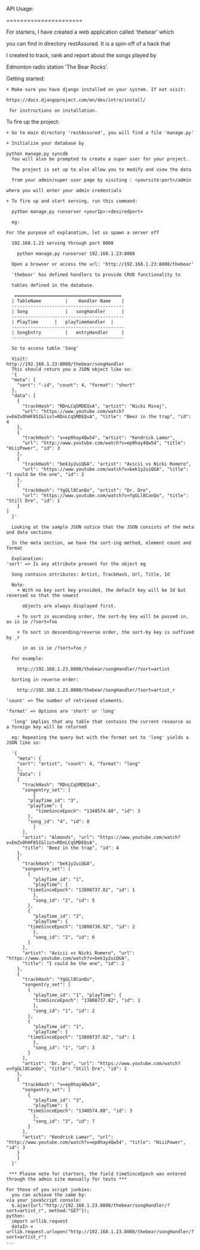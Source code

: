 
API Usage:

======================

  For starters, I have created a web application called 'thebear' which

  you can find in directory restAssured. It is a spin-off of a hack that
  
  I created to track, rank and report about the songs played by 
  
  Edmonton radio station 'The Bear Rocks'.

  Getting started:

    + Make sure you have django installed on your system. If not visit:

	https://docs.djangoproject.com/en/dev/intro/install/	      
    
     for instructions on installation. 

        
      

  To fire up the project:

    + Go to main directory 'restAssured', you will find a file 'manage.py'
    
    + Initialize your database by

	python manage.py syncdb
      You will also be prompted to create a super user for your project.
      
      The project is set up to also allow you to modify and view the data

      from your admin/super user page by visiting : <yoursite:port>/admin

	where you will enter your admin credentials

    + To fire up and start serving, run this command:
      
      python manage.py runserver <yourIp>:<desiredport>

      eg:

	For the purpose of explanation, let us spawn a server off

	  192.168.1.23 serving through port 8008

	    python manage.py runserver 192.168.1.23:8008

      Open a browser or access the url: 'http://192.168.1.23:8008/thebear'

      'thebear' has defined handlers to provide CRUD functionality to 
    
      tables defined in the database.

       ========================================
      | TableName         |    Handler Name    |
      ------------------------------------------
      | Song              |   songHandler      |
      ------------------------------------------
      | PlayTime	  |   playTimeHandler  |
      ------------------------------------------
      | SongEntry         |   entryHandler     |
      ------------------------------------------

      So to access table 'Song'

      Visit:
	http://192.168.1.23:8008/thebear/songHandler
      This should return you a JSON object like so:
      '{
	  "meta": {
	    "sort": "-id", "count": 4, "format": "short"
	  }, 
	  "data": [
	    {
	      "trackHash": "RDnLCqSMDEQsA", "artist": "Nicki Minaj", 
	      "url": "https://www.youtube.com/watch?v=EmZvOhHF85I&list=RDnLCqSMDEQsA", "title": "Beez in the trap", "id": 4
	    }, 
	    {
	      "trackHash": "v=ep0hay4Qw54", "artist": "Kendrick Lamar", 
	      "url": "http://www.youtube.com/watch?v=ep0hay4Qw54", "title": "HiiiPower", "id": 3
	    }, 
	    {
	      "trackHash": "bek1y2uiQGA", "artist": "Avicii vs Nicki Romero", 
	      "url": "https://www.youtube.com/watch?v=bek1y2uiQGA", "title": "I could be the one", "id": 2
	    }, 
	    {
	      "trackHash": "YgGLl8CanQo", "artist": "Dr. Dre", 
	      "url": "https://www.youtube.com/watch?v=YgGLl8CanQo", "title": "Still Dre", "id": 1
	    }
	]
      }'

      Looking at the sample JSON notice that the JSON consists of the meta and data sections

      In the meta section, we have the sort-ing method, element count and format

      Explanation:
	'sort' => Is any attribute present for the object eg

	  Song contains attributes: Artist, TrackHash, Url, Title, Id

	  Note:
	    + With no key sort key provided, the default key will be Id but reversed so that the newest

	      objects are always displayed first.

	    + To sort in ascending order, the sort-by key will be passed in, as is ie /?sort=foo

	    + To sort in descending/reverse order, the sort-by key is suffixed by _r

	      in as is ie /?sort=foo_r

	  For example:

	    http://192.168.1.23.8008/thebear/songHandler/?sort=artist

	  Sorting in reverse order:

	    http://192.168.1.23.8008/thebear/songHandler/?sort=artist_r

	'count' => The number of retrieved elements.

	'format' => Options are 'short' or 'long'

	  'long' implies that any table that contains the current resource as a foreign key will be returned

	  eg: Repeating the query but with the format set to 'long' yields a JSON like so:

	  '{
	    "meta": {
		"sort": "artist", "count": 4, "format": "long"
	    }, 
	    "data": [
		{
		  "trackHash": "RDnLCqSMDEQsA", 
		  "songentry_set": [
		      {
			"playTime_id": "3", 
			"playTime": {
			   "timeSinceEpoch": "1348574.88", "id": 3
			}, 
			"song_id": "4", "id": 8
		      }
		  ], 
		  "artist": "Almonds", "url": "https://www.youtube.com/watch?v=EmZvOhHF85I&list=RDnLCqSMDEQsA", 
		  "title": "Beez in the trap", "id": 4
		}, 
		{
		  "trackHash": "bek1y2uiQGA", 
		  "songentry_set": [
		    {
		      "playTime_id": "1", 
		      "playTime": {
			"timeSinceEpoch": "13808737.82", "id": 1
		      }, 
		      "song_id": "2", "id": 5
		    }, 
		    {
		      "playTime_id": "2",
		      "playTime": {
			"timeSinceEpoch": "13808738.92", "id": 2
		      }, 
		      "song_id": "2", "id": 6
		    }
		  ], 
		  "artist": "Avicii vs Nicki Romero", "url": "https://www.youtube.com/watch?v=bek1y2uiQGA", 
		  "title": "I could be the one", "id": 2
		}, 
		{
		  "trackHash": "YgGLl8CanQo", 
		  "songentry_set": [
		    {
		      "playTime_id": "1", "playTime": {
			  "timeSinceEpoch": "13808737.82", "id": 1
		      }, 
		      "song_id": "1", "id": 2
		    }, 
		    {
		      "playTime_id": "1", 
		      "playTime": {
			"timeSinceEpoch": "13808737.82", "id": 1
		      }, 
		      "song_id": "1", "id": 3
		    }
		  ], 
		  "artist": "Dr. Dre", "url": "https://www.youtube.com/watch?v=YgGLl8CanQo", "title": "Still Dre", "id": 1
		}, 
		{
		  "trackHash": "v=ep0hay4Qw54", 
		  "songentry_set": [
		    {
		      "playTime_id": "3", 
		      "playTime": {
			"timeSinceEpoch": "1348574.88", "id": 3
		      }, 
		      "song_id": "3", "id": 7
		    }
		  ], 
		  "artist": "Kendrick Lamar", "url": "http://www.youtube.com/watch?v=ep0hay4Qw54", "title": "HiiiPower", "id": 3
		}
	    ]
	  }'

	 *** Please note for starters, the field timeSinceEpoch was entered through the admin site manually for tests ***

    For those of you script junkies:
      you can achieve the same by:
	via your javaScript console:
	  $.ajax({url:"http://192.168.1.23.8008/thebear/songHandler/?sort=artist_r", method:"GET"});
	python:
	  import urllib.request
	  dataIn = urllib.request.urlopen("http://192.168.1.23.8008/thebear/songHandler/?sort=artist_r")
	...
